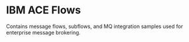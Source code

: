 # IBM ACE Flows
Contains message flows, subflows, and MQ integration samples used for enterprise message brokering.